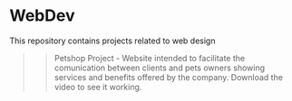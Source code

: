 # WebDev
This repository contains projects related to web design

>> Petshop Project - Website intended to facilitate the comunication between clients and pets owners showing services and benefits offered by the company. Download the video to see it working.
